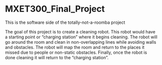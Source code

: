 # MXET300_Final_Project
This is the software side of the totally-not-a-roomba project

The goal of this project is to create a cleaning robot. This robot would have a starting point or “charging station” where it begins cleaning.
The robot will go around the room and clean in non-overlapping lines while avoiding walls and obstacles. 
The robot will map the room and return to the places it missed due to people or non-static obstacles. 
Finally, once the robot is done cleaning it will return to the “charging station”. 
